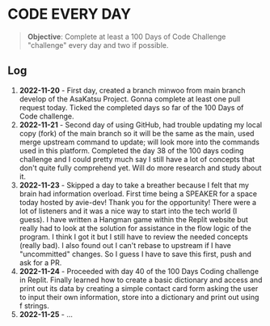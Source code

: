 # CODE EVERY DAY

> **Objective**: Complete at least a 100 Days of Code Challenge "challenge" every day and two if possible.

## Log

1. **2022-11-20** - First day, created a branch minwoo from main branch develop of the AsaKatsu Project. Gonna complete at least one pull request today. Ticked the completed days so far of the 100 Days of Code challenge.
2. **2022-11-21** - Second day of using GitHub, had trouble updating my local copy (fork) of the main branch so it will be the same as the main, used merge upstream command to update; will look more into the commands used in this platform. Completed the day 38 of the 100 days coding challenge and I could pretty much say I still have a lot of concepts that don't quite fully comprehend yet. Will do more research and study about it.
3. **2022-11-23** - Skipped a day to take a breather because I felt that my brain had information overload. First time being a SPEAKER for a space today hosted by avie-dev! Thank you for the opportunity! There were a lot of listeners and it was a nice way to start into the tech world (I guess). I have written a Hangman game within the Replit website but really had to look at the solution for assistance in the flow logic of the program. I think I got it but I still have to review the needed concepts (really bad). I also found out I can't rebase to upstream if I have "uncommitted" changes. So I guess I have to save this first, push and ask for a PR.
4. **2022-11-24** - Proceeded with day 40 of the 100 Days Coding challenge in Replit. Finally learned how to create a basic dictionary and access and print out its data by creating a simple contact card form asking the user to input their own information, store into a dictionary and print out using f strings.
5. **2022-11-25** - ...